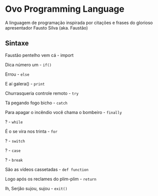 # Ovo Programming Language

A linguagem de programação inspirada por citações e frases do glorioso apresentador Fausto Silva (aka. Faustão)

## Sintaxe

Faustão pentelho vem cá - import

Dica número um - `if()`

Errou - `else`

E aí galera() - `print`

Churrasqueria controle remoto - `try`

Tá pegando fogo bicho - `catch`

Para apagar o incêndio você chama o bombeiro - `finally`

? - `while`

É o se vira nos trinta - `for`

? - `switch`

? - `case`

? - `break`

São as vídeos cassetadas - `def function`

Logo após os reclames do plim-plim - `return`

Ih, Serjão sujou, sujou - `exit()`
